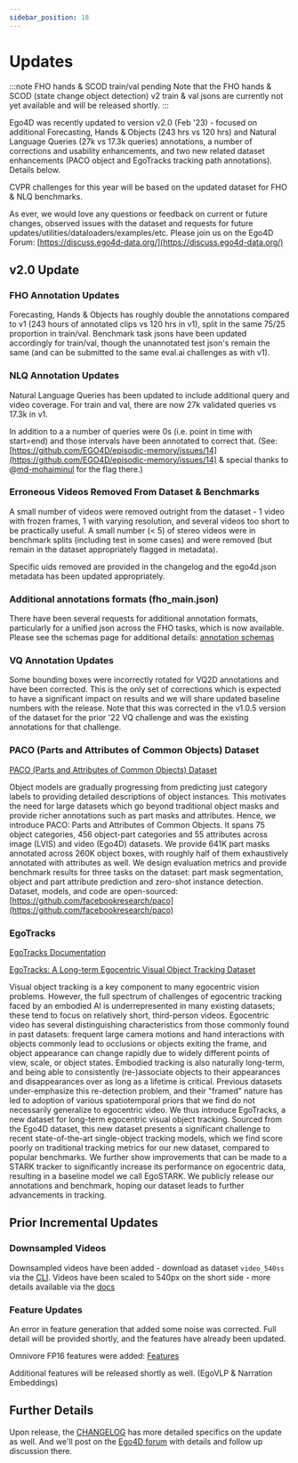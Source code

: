 ```yaml
---
sidebar_position: 18
---
```


# Updates

:::note FHO hands & SCOD train/val pending
Note that the FHO hands & SCOD (state change object detection) v2 train & val jsons are currently not yet available and will be released shortly.
:::

Ego4D was recently updated to version v2.0 (Feb '23) - focused on additional Forecasting, Hands & Objects (243 hrs vs 120 hrs) and Natural Language Queries (27k vs 17.3k queries) annotations, a number of corrections and usability enhancements, and two new related dataset enhancements (PACO object and EgoTracks tracking path annotations).  Details below.

CVPR challenges for this year will be based on the updated dataset for FHO & NLQ benchmarks.

As ever, we would love any questions or feedback on current or future changes, observed issues with the dataset and requests for future updates/utilities/dataloaders/examples/etc.  Please join us on the Ego4D Forum: [https://discuss.ego4d-data.org/](https://discuss.ego4d-data.org/)



## v2.0 Update

### FHO Annotation Updates

Forecasting, Hands & Objects has roughly double the annotations compared to v1 (243 hours of annotated clips vs 120 hrs in v1), split in the same 75/25 proportion in train/val.  Benchmark task jsons have been updated accordingly for train/val, though the unannotated test json's remain the same (and can be submitted to the same eval.ai challenges as with v1). 

### NLQ Annotation Updates

Natural Language Queries has been updated to include additional query and video coverage. For train and val, there are now 27k validated queries vs 17.3k in v1.

In addition to a a number of queries were 0s (i.e. point in time with start=end) and those intervals have been annotated to correct that. (See: [https://github.com/EGO4D/episodic-memory/issues/14](https://github.com/EGO4D/episodic-memory/issues/14) & special thanks to @[md-mohaiminul](https://github.com/md-mohaiminul) for the flag there.)   

### Erroneous Videos Removed From Dataset & Benchmarks

A small number of videos were removed outright from the dataset - 1 video with frozen frames, 1 with varying resolution, and several videos too short to be practically useful.  A small number (< 5) of stereo videos were in benchmark splits (including test in some cases) and were removed (but remain in the dataset appropriately flagged in metadata).  

Specific uids removed are provided in the changelog and the ego4d.json metadata has been updated appropriately.

### Additional annotations formats (fho_main.json)

There have been several requests for additional annotation formats, particularly for a unified json across the FHO tasks, which is now available. Please see the schemas page for additional details: [annotation schemas](./data/annotations-schemas.md)

### VQ Annotation Updates

Some bounding boxes were incorrectly rotated for VQ2D annotations and have been corrected.  This is the only set of corrections which is expected to have a significant impact on results and we will share updated baseline numbers with the release.  Note that this was corrected in the v1.0.5 version of the dataset for the prior '22 VQ challenge and was the existing annotations for that challenge.

### PACO (Parts and Attributes of Common Objects) Dataset

[PACO (Parts and Attributes of Common Objects) Dataset](https://arxiv.org/abs/2301.01795)

Object models are gradually progressing from predicting just category labels to providing detailed descriptions of object instances. This motivates the need for large datasets which go beyond traditional object masks and provide richer annotations such as part masks and attributes. Hence, we introduce PACO: Parts and Attributes of Common Objects. It spans 75 object categories, 456 object-part categories and 55 attributes across image (LVIS) and video (Ego4D) datasets. We provide 641K part masks annotated across 260K object boxes, with roughly half of them exhaustively annotated with attributes as well. We design evaluation metrics and provide benchmark results for three tasks on the dataset: part mask segmentation, object and part attribute prediction and zero-shot instance detection. Dataset, models, and code are open-sourced: [https://github.com/facebookresearch/paco](https://github.com/facebookresearch/paco)

### EgoTracks

[EgoTracks Documentation](./data/egotracks.md)

[EgoTracks: A Long-term Egocentric Visual Object Tracking Dataset](https://arxiv.org/abs/2301.03213)

Visual object tracking is a key component to many egocentric vision problems. However, the full spectrum of challenges of egocentric tracking faced by an embodied AI is underrepresented in many existing datasets; these tend to focus on relatively short, third-person videos. Egocentric video has several distinguishing characteristics from those commonly found in past datasets: frequent large camera motions and hand interactions with objects commonly lead to occlusions or objects exiting the frame, and object appearance can change rapidly due to widely different points of view, scale, or object states. Embodied tracking is also naturally long-term, and being able to consistently (re-)associate objects to their appearances and disappearances over as long as a lifetime is critical. Previous datasets under-emphasize this re-detection problem, and their "framed" nature has led to adoption of various spatiotemporal priors that we find do not necessarily generalize to egocentric video. We thus introduce EgoTracks, a new dataset for long-term egocentric visual object tracking. Sourced from the Ego4D dataset, this new dataset presents a significant challenge to recent state-of-the-art single-object tracking models, which we find score poorly on traditional tracking metrics for our new dataset, compared to popular benchmarks. We further show improvements that can be made to a STARK tracker to significantly increase its performance on egocentric data, resulting in a baseline model we call EgoSTARK. We publicly release our annotations and benchmark, hoping our dataset leads to further advancements in tracking.

## Prior Incremental Updates

### Downsampled Videos

Downsampled videos have been added - download as dataset `video_540ss` via the [CLI](https://github.com/facebookresearch/Ego4d/blob/main/ego4d/cli/README.md).  Videos have been scaled to 540px on the short side - more details available via the [docs](./data/videos.md)

### Feature Updates

An error in feature generation that added some noise was corrected.  Full detail will be provided shortly, and the features have already been updated.

Omnivore FP16 features were added: [Features](https://ego4d-data.org/docs/data/features/)

Additional features will be released shortly as well.  (EgoVLP & Narration Embeddings)

## Further Details

Upon release, the [CHANGELOG](https://github.com/facebookresearch/Ego4d/blob/main/CHANGELOG) has more detailed specifics on the update as well.  And we'll post on the [Ego4D forum](https://discuss.ego4d-data.org/) with details and follow up discussion there.